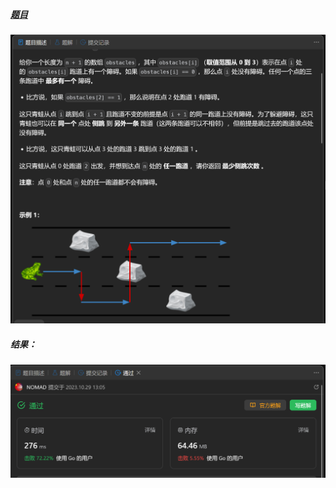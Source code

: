 ##### [题目](https://leetcode.cn/problems/minimum-sideway-jumps/description/)
![pic](img.png)
##### 结果：
![pic](result.png)